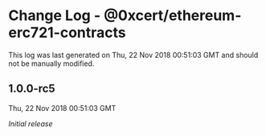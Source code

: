 # Change Log - @0xcert/ethereum-erc721-contracts

This log was last generated on Thu, 22 Nov 2018 00:51:03 GMT and should not be manually modified.

## 1.0.0-rc5
Thu, 22 Nov 2018 00:51:03 GMT

*Initial release*

